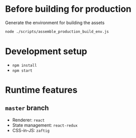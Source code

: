 # Before building for production

Generate the environment for building the assets

```sh
node ./scripts/assemble_production_build_env.js
```

# Development setup

- `npm install`
- `npm start`

# Runtime features

## `master` branch

- Renderer: `react`
- State management: `react-redux`
- CSS-in-JS: `zaftig`
